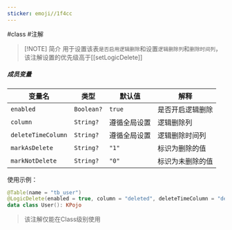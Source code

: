 ```yaml
---
sticker: emoji//1f4cc
---
```

#class #注解 

> [!NOTE] 简介 
> 用于设置该表`是否启用逻辑删除`和设置`逻辑删除列`和`删除时间列`，该注解设置的优先级高于[[setLogicDelete]]
##### 成员变量

| 变量名                | 类型         | 默认值    | 解释       |
| ------------------ | ---------- | ------ | -------- |
| `enabled`          | `Boolean?` | `true` | 是否开启逻辑删除 |
| `column`           | `String?`  | 遵循全局设置 | 逻辑删除列    |
| `deleteTimeColumn` | `String?`  | 遵循全局设置 | 逻辑删除时间列  |
| `markAsDelete`     | `String?`  | `"1"`  | 标识为删除的值  |
| `markNotDelete`    | `String?`  | `"0"`  | 标识为未删除的值 |

使用示例：

```kotlin
@Table(name = "tb_user") 
@LogicDelete(enabled = true, column = "deleted", deleteTimeColumn = "delete_time")
data class User(): KPojo
```

> 该注解仅能在Class级别使用